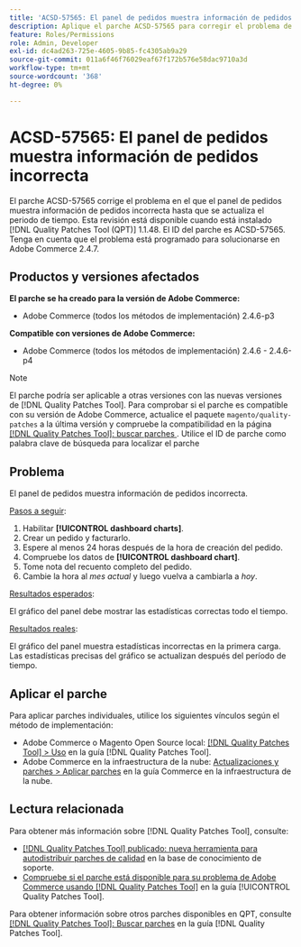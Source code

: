 ```yaml
---
title: 'ACSD-57565: El panel de pedidos muestra información de pedidos incorrecta'
description: Aplique el parche ACSD-57565 para corregir el problema de Adobe Commerce en el que el panel de pedidos muestra información de pedidos incorrecta hasta que se actualiza el periodo de tiempo.
feature: Roles/Permissions
role: Admin, Developer
exl-id: dc4ad263-725e-4605-9b85-fc4305ab9a29
source-git-commit: 011a6f46f76029eaf67f172b576e58dac9710a3d
workflow-type: tm+mt
source-wordcount: '368'
ht-degree: 0%

---
```


# ACSD-57565: El panel de pedidos muestra información de pedidos incorrecta

El parche ACSD-57565 corrige el problema en el que el panel de pedidos muestra información de pedidos incorrecta hasta que se actualiza el periodo de tiempo. Esta revisión está disponible cuando está instalado [!DNL Quality Patches Tool (QPT)] 1.1.48. El ID del parche es ACSD-57565. Tenga en cuenta que el problema está programado para solucionarse en Adobe Commerce 2.4.7.

## Productos y versiones afectados

**El parche se ha creado para la versión de Adobe Commerce:**

* Adobe Commerce (todos los métodos de implementación) 2.4.6-p3

**Compatible con versiones de Adobe Commerce:**

* Adobe Commerce (todos los métodos de implementación) 2.4.6 - 2.4.6-p4

>[!NOTE]
>
>El parche podría ser aplicable a otras versiones con las nuevas versiones de [!DNL Quality Patches Tool]. Para comprobar si el parche es compatible con su versión de Adobe Commerce, actualice el paquete `magento/quality-patches` a la última versión y compruebe la compatibilidad en la página [[!DNL Quality Patches Tool]: buscar parches ](https://experienceleague.adobe.com/tools/commerce-quality-patches/index.html?lang=es). Utilice el ID de parche como palabra clave de búsqueda para localizar el parche

## Problema

El panel de pedidos muestra información de pedidos incorrecta.

<u>Pasos a seguir</u>:

1. Habilitar **[!UICONTROL dashboard charts]**.
1. Crear un pedido y facturarlo.
1. Espere al menos 24 horas después de la hora de creación del pedido.
1. Compruebe los datos de **[!UICONTROL dashboard chart]**.
1. Tome nota del recuento completo del pedido.
1. Cambie la hora al *mes actual* y luego vuelva a cambiarla a *hoy*.

<u>Resultados esperados</u>:

El gráfico del panel debe mostrar las estadísticas correctas todo el tiempo.

<u>Resultados reales</u>:

El gráfico del panel muestra estadísticas incorrectas en la primera carga. Las estadísticas precisas del gráfico se actualizan después del período de tiempo.

## Aplicar el parche

Para aplicar parches individuales, utilice los siguientes vínculos según el método de implementación:

* Adobe Commerce o Magento Open Source local: [[!DNL Quality Patches Tool] > Uso](/help/tools/quality-patches-tool/usage.md) en la guía [!DNL Quality Patches Tool].
* Adobe Commerce en la infraestructura de la nube: [Actualizaciones y parches > Aplicar parches](https://experienceleague.adobe.com/docs/commerce-cloud-service/user-guide/develop/upgrade/apply-patches.html?lang=es) en la guía Commerce en la infraestructura de la nube.

## Lectura relacionada

Para obtener más información sobre [!DNL Quality Patches Tool], consulte:

* [[!DNL Quality Patches Tool] publicado: nueva herramienta para autodistribuir parches de calidad](https://experienceleague.adobe.com/es/docs/commerce-operations/tools/quality-patches-tool/quality-patches-tool-to-self-serve-quality-patches) en la base de conocimiento de soporte.
* [Compruebe si el parche está disponible para su problema de Adobe Commerce usando [!DNL Quality Patches Tool]](/help/tools/quality-patches-tool/patches-available-in-qpt/check-patch-for-magento-issue-with-magento-quality-patches.md) en la guía [!UICONTROL Quality Patches Tool].


Para obtener información sobre otros parches disponibles en QPT, consulte [[!DNL Quality Patches Tool]: Buscar parches](https://experienceleague.adobe.com/tools/commerce-quality-patches/index.html?lang=es) en la guía [!DNL Quality Patches Tool].
